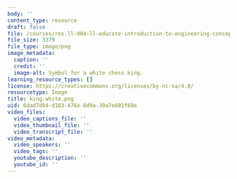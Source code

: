 ```yaml
---
body: ''
content_type: resource
draft: false
file: /courses/res.ll-004-ll-educate-introduction-to-engineering-concepts-spring-2022/king-white.png
file_size: 3379
file_type: image/png
image_metadata:
  caption: ''
  credit: ''
  image-alt: Symbol for a white chess king.
learning_resource_types: []
license: https://creativecommons.org/licenses/by-nc-sa/4.0/
resourcetype: Image
title: king-white.png
uid: 6dad7d84-d183-476e-8d9a-39a7e602f69a
video_files:
  video_captions_file: ''
  video_thumbnail_file: ''
  video_transcript_file: ''
video_metadata:
  video_speakers: ''
  video_tags: ''
  youtube_description: ''
  youtube_id: ''
---
```

